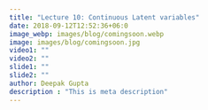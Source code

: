 ```yaml
---
title: "Lecture 10: Continuous Latent variables"
date: 2018-09-12T12:52:36+06:0
image_webp: images/blog/comingsoon.webp
image: images/blog/comingsoon.jpg
video1: ""
video2: ""
slide1: ""
slide2: ""
author: Deepak Gupta
description : "This is meta description"
---
```

